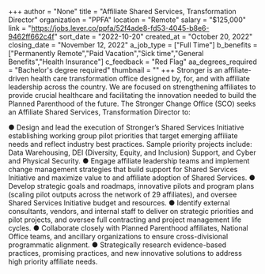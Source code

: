 +++
author = "None"
title = "Affiliate Shared Services, Transformation Director"
organization = "PPFA"
location = "Remote"
salary = "$125,000"
link = "https://jobs.lever.co/ppfa/52f4ade8-fd53-4045-b8e6-9462ff662c4f"
sort_date = "2022-10-20"
created_at = "October 20, 2022"
closing_date = "November 12, 2022"
a_job_type = ["Full Time"]
b_benefits = ["Permanently Remote","Paid Vacation","Sick time","General Benefits","Health Insurance"]
c_feedback = "Red Flag"
aa_degrees_required = "Bachelor's degree required"
thumbnail = ""
+++
Stronger is an affiliate-driven health care transformation office designed by, for, and with affiliate leadership across the country. We are focused on strengthening affiliates to provide crucial healthcare and facilitating the innovation needed to build the Planned Parenthood of the future. The Stronger Change Office (SCO) seeks an Affiliate Shared Services, Transformation Director to:

● Design and lead the execution of Stronger’s Shared Services Initiative establishing working group pilot priorities that target emerging affiliate needs and reflect industry best practices. Sample priority projects include: Data Warehousing, DEI (Diversity, Equity, and Inclusion) Support, and Cyber and Physical Security.
● Engage affiliate leadership teams and implement change management strategies that build support for Shared Services Initiative and maximize value to and affiliate adoption of Shared Services.
● Develop strategic goals and roadmaps, innovative pilots and program plans (scaling pilot outputs across the network of 29 affiliates), and oversee Shared Services Initiative budget and resources.
● Identify external consultants, vendors, and internal staff to deliver on strategic priorities and pilot projects, and oversee full contracting and project management life cycles.
● Collaborate closely with Planned Parenthood affiliates, National Office teams, and ancillary organizations to ensure cross-divisional programmatic alignment.
● Strategically research evidence-based practices, promising practices, and new
innovative solutions to address high priority affiliate needs.
